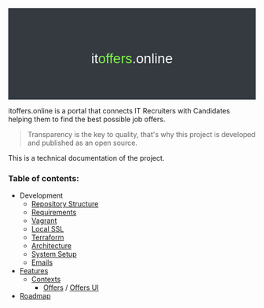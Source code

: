 <div style="padding:3rem; background:#343a40; color: #f8f9fa;font-family: Work Sans, sans-serif; text-align: center;">
    <h1 style="font-weight:normal;"><a href="https://itoffers.online" target="_blank" style="color: #f8f9fa; text-decoration: none;">it<span style="color:#80f24b">offers</span>.online</a></h1>
</div>


itoffers.online is a portal that connects IT Recruiters with Candidates helping them to find the best possible job offers.   

> Transparency is the key to quality, that's why this project is developed and published as an open source. 

This is a technical documentation of the project. 

### Table of contents:

* Development 
  * [Repository Structure](/docs/structure.md)
  * [Requirements](/docs/requirements.md)
  * [Vagrant](/vagrant/README.md)
  * [Local SSL](/ssl/README.md)
  * [Terraform](/terraform/README.md)
  * [Architecture](/docs/architecture/README.md)
  * [System Setup](/php/itoffers/README.md)
  * [Emails](/docs/emails.md)
* [Features](/php/itoffers/docs/README.md)
  * [Contexts](/php/itoffers/src/ITOffers/README.md)
    * [Offers](/php/itoffers/src/ITOffers/Offers/README.md) / [Offers UI](/php/itoffers/src/App/Offers/README.md)
* [Roadmap](https://github.com/norzechowicz/hire-in-social/projects/1)

